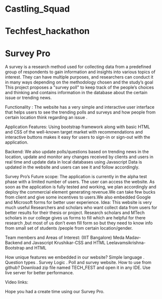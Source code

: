 # Castling_Squad
# Techfest_hackathon 
# Survey Pro </br>
A survey is a research method used for collecting data from a predefined group of respondents to gain information and insights into various topics of interest. They can have multiple purposes, and researchers can conduct it in many ways depending on the methodology chosen and the study’s goal
This project proposes a "survey poll" to keep track of the people’s choices and thinking and contains information in the database about the certain issue or trending news. 

Functionality : 
The website has a very simple and interactive user interface that helps users to see the trending polls and surveys and how people from certain location think regarding an issue .

Application Features:
Using bootstrap framework along with basic HTML and CSS of the well-known target market with recommendations and interactive buttons makes it easy for users to sign-in or sign-out with the application.

Backend: 
We also update polls/questions based on trending news in the location, update and monitor any changes received by clients and users in real time and update data in local databases using Javascript
Data is updated in the website and users can see it and follow accordingly. 

Survey Pro’s Future scope: 
The application is currently in the alpha test phase with a limited number of users. The user can access the website.
As soon as the application is fully tested and working, we plan accordingly and deploy the commercial element generating revenue.We can take few bucks from client and give some incentives to users.We also embedded Google and Microsoft forms for better user experience.
Idea:
This website is very much useful Researchers and scholars who want collect data from users for better results for their thesis or project. 
Research scholars and MTech scholars in our college gives us forms to fill which are helpful for there research ,but most of us don’t even fill form so but they need to know info from small set of students /people from certain location/gender.

Team members and Areas of Interest:
(IIIT Bangalore)
Meda Madav-Backend and Javascript
Krushikar-CSS and HTML
Leelavamsikrishna-Bootstrap and HTML

How unique features we embedded in our website? 
Simple language .
Question types .
Survey Logic .
Poll and survey website.
How to use from github?
Download zip file named TECH_FEST and open it in any IDE.
Use live server for better performance.

Video links:

Hope you had a create time using our Survey Pro.

